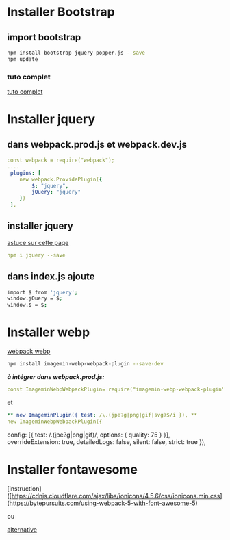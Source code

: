 # Installer Bootstrap

## import bootstrap

```bash
npm install bootstrap jquery popper.js --save
npm update
```

### tuto complet
[tuto complet](https://stevenwestmoreland.com/2018/01/how-to-include-bootstrap-in-your-project-with-webpack.html)

# Installer jquery
## dans webpack.prod.js et webpack.dev.js

```yaml
const webpack = require("webpack");
....
 plugins: [
    new webpack.ProvidePlugin({
        $: "jquery",
        jQuery: "jquery"
    })
 ],
 ```

## installer jquery

[astuce sur cette page](https://stackoverflow.com/questions/28969861/managing-jquery-plugin-dependency-in-webpack)

```yaml
npm i jquery --save
```

## dans index.js ajoute

```bash
import $ from 'jquery';
window.jQuery = $;
window.$ = $;
```

# Installer webp

[webpack webp](https://www.npmjs.com/package/imagemin-webp-webpack-plugin)

```bash
npm install imagemin-webp-webpack-plugin --save-dev
```

***à intégrer dans webpack.prod.js:***

```yaml
const ImageminWebpWebpackPlugin= require("imagemin-webp-webpack-plugin");
```

et

```yaml
** new ImageminPlugin({ test: /\.(jpe?g|png|gif|svg)$/i }), **
new ImageminWebpWebpackPlugin({
```

config: [{ test: /.(jpe?g|png|gif)/, options: { quality: 75 } }], overrideExtension: true, detailedLogs: false, silent: false, strict: true }),

# Installer fontawesome

[instruction]([https://cdnjs.cloudflare.com/ajax/libs/ionicons/4.5.6/css/ionicons.min.css](https://bytepursuits.com/using-webpack-5-with-font-awesome-5)

ou

[alternative](https://stackoverflow.com/questions/52376720/how-to-make-font-awesome-5-work-with-webpack)

